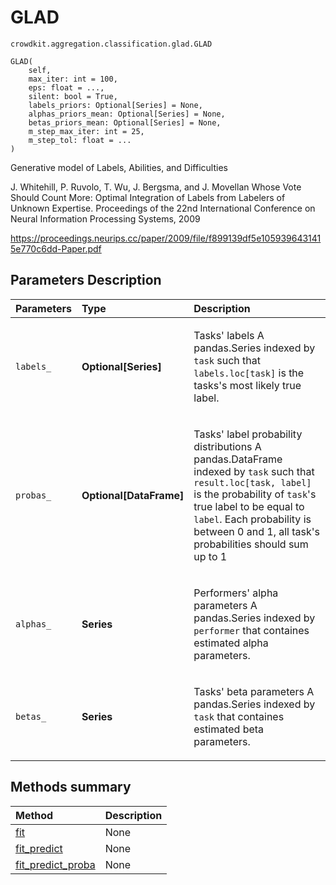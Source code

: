 # GLAD
`crowdkit.aggregation.classification.glad.GLAD`

```
GLAD(
    self,
    max_iter: int = 100,
    eps: float = ...,
    silent: bool = True,
    labels_priors: Optional[Series] = None,
    alphas_priors_mean: Optional[Series] = None,
    betas_priors_mean: Optional[Series] = None,
    m_step_max_iter: int = 25,
    m_step_tol: float = ...
)
```

Generative model of Labels, Abilities, and Difficulties


J. Whitehill, P. Ruvolo, T. Wu, J. Bergsma, and J. Movellan
Whose Vote Should Count More: Optimal Integration of Labels from Labelers of Unknown Expertise.
Proceedings of the 22nd International Conference on Neural Information Processing Systems, 2009

https://proceedings.neurips.cc/paper/2009/file/f899139df5e1059396431415e770c6dd-Paper.pdf

## Parameters Description

| Parameters | Type | Description |
| :----------| :----| :-----------|
`labels_`|**Optional\[Series\]**|<p>Tasks&#x27; labels A pandas.Series indexed by `task` such that `labels.loc[task]` is the tasks&#x27;s most likely true label.</p>
`probas_`|**Optional\[DataFrame\]**|<p>Tasks&#x27; label probability distributions A pandas.DataFrame indexed by `task` such that `result.loc[task, label]` is the probability of `task`&#x27;s true label to be equal to `label`. Each probability is between 0 and 1, all task&#x27;s probabilities should sum up to 1</p>
`alphas_`|**Series**|<p>Performers&#x27; alpha parameters A pandas.Series indexed by `performer` that containes estimated alpha parameters.</p>
`betas_`|**Series**|<p>Tasks&#x27; beta parameters A pandas.Series indexed by `task` that containes estimated beta parameters.</p>
## Methods summary

| Method | Description |
| :------| :-----------|
[fit](crowdkit.aggregation.classification.glad.GLAD.fit.md)| None
[fit_predict](crowdkit.aggregation.classification.glad.GLAD.fit_predict.md)| None
[fit_predict_proba](crowdkit.aggregation.classification.glad.GLAD.fit_predict_proba.md)| None
